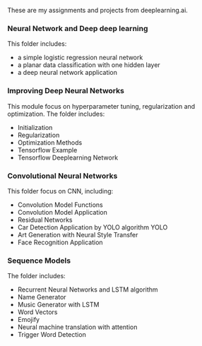 These are my assignments and projects from deeplearning.ai.

<h3>Neural Network and Deep deep learning</h3>
This folder includes:
<ul>
<li>a simple logistic regression neural network</li>
<li>a planar data classification with one hidden layer</li>
<li>a deep neural network application</li>
</ul>

<h3>Improving Deep Neural Networks</h3>
This module focus on hyperparameter tuning, regularization and optimization.
The folder includes:
<ul>
<li>Initialization</li>
<li>Regularization</li>
<li>Optimization Methods</li>
<li>Tensorflow Example</li>
<li>Tensorflow Deeplearning Network</li>
</ul>

<h3>Convolutional Neural Networks</h3>
This folder focus on CNN, including:
<ul>
<li>Convolution Model Functions</li>
<li>Convolution Model Application</li>
<li>Residual Networks</li>
<li>Car Detection Application by YOLO algorithm YOLO</li>
<li>Art Generation with Neural Style Transfer</li>
<li>Face Recognition Application</li>
</ul>

<h3>Sequence Models</h3>
The folder includes:
<ul>
<li>Recurrent Neural Networks and LSTM algorithm </li>
<li>Name Generator</li>
<li>Music Generator with LSTM</li>
<li>Word Vectors</li>
<li>Emojify</li>
<li>Neural machine translation with attention</li>
<li>Trigger Word Detection</li>
</ul>
